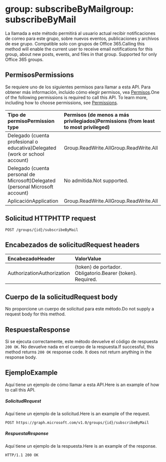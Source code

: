# <a name="group-subscribebymail"></a><span data-ttu-id="69ca5-101">group: subscribeByMail</span><span class="sxs-lookup"><span data-stu-id="69ca5-101">group: subscribeByMail</span></span>

<span data-ttu-id="69ca5-p101">La llamada a este método permitirá al usuario actual recibir notificaciones de correo  para este grupo, sobre nuevos eventos, publicaciones y archivos de ese grupo. Compatible solo con grupos de Office 365.</span><span class="sxs-lookup"><span data-stu-id="69ca5-p101">Calling this method will enable the current user to receive email notifications for this group, about new posts, events, and files in that group. Supported for only Office 365 groups.</span></span>

## <a name="permissions"></a><span data-ttu-id="69ca5-104">Permisos</span><span class="sxs-lookup"><span data-stu-id="69ca5-104">Permissions</span></span>
<span data-ttu-id="69ca5-p102">Se requiere uno de los siguientes permisos para llamar a esta API. Para obtener más información, incluido cómo elegir permisos, vea [Permisos](../../../concepts/permissions_reference.md).</span><span class="sxs-lookup"><span data-stu-id="69ca5-p102">One of the following permissions is required to call this API. To learn more, including how to choose permissions, see [Permissions](../../../concepts/permissions_reference.md).</span></span>


|<span data-ttu-id="69ca5-107">Tipo de permiso</span><span class="sxs-lookup"><span data-stu-id="69ca5-107">Permission type</span></span>      | <span data-ttu-id="69ca5-108">Permisos (de menos a más privilegiados)</span><span class="sxs-lookup"><span data-stu-id="69ca5-108">Permissions (from least to most privileged)</span></span>              |
|:--------------------|:---------------------------------------------------------|
|<span data-ttu-id="69ca5-109">Delegado (cuenta profesional o educativa)</span><span class="sxs-lookup"><span data-stu-id="69ca5-109">Delegated (work or school account)</span></span> | <span data-ttu-id="69ca5-110">Group.ReadWrite.All</span><span class="sxs-lookup"><span data-stu-id="69ca5-110">Group.ReadWrite.All</span></span>    |
|<span data-ttu-id="69ca5-111">Delegado (cuenta personal de Microsoft)</span><span class="sxs-lookup"><span data-stu-id="69ca5-111">Delegated (personal Microsoft account)</span></span> | <span data-ttu-id="69ca5-112">No admitida.</span><span class="sxs-lookup"><span data-stu-id="69ca5-112">Not supported.</span></span>    |
|<span data-ttu-id="69ca5-113">Aplicación</span><span class="sxs-lookup"><span data-stu-id="69ca5-113">Application</span></span> | <span data-ttu-id="69ca5-114">Group.ReadWrite.All</span><span class="sxs-lookup"><span data-stu-id="69ca5-114">Group.ReadWrite.All</span></span> |

## <a name="http-request"></a><span data-ttu-id="69ca5-115">Solicitud HTTP</span><span class="sxs-lookup"><span data-stu-id="69ca5-115">HTTP request</span></span>
<!-- { "blockType": "ignored" } -->
```http
POST /groups/{id}/subscribeByMail
```
## <a name="request-headers"></a><span data-ttu-id="69ca5-116">Encabezados de solicitud</span><span class="sxs-lookup"><span data-stu-id="69ca5-116">Request headers</span></span>
| <span data-ttu-id="69ca5-117">Encabezado</span><span class="sxs-lookup"><span data-stu-id="69ca5-117">Header</span></span>       | <span data-ttu-id="69ca5-118">Valor</span><span class="sxs-lookup"><span data-stu-id="69ca5-118">Value</span></span> |
|:---------------|:--------|
| <span data-ttu-id="69ca5-119">Authorization</span><span class="sxs-lookup"><span data-stu-id="69ca5-119">Authorization</span></span>  | <span data-ttu-id="69ca5-p103">{token} de portador. Obligatorio.</span><span class="sxs-lookup"><span data-stu-id="69ca5-p103">Bearer {token}. Required.</span></span>  |

## <a name="request-body"></a><span data-ttu-id="69ca5-122">Cuerpo de la solicitud</span><span class="sxs-lookup"><span data-stu-id="69ca5-122">Request body</span></span>
<span data-ttu-id="69ca5-123">No proporcione un cuerpo de solicitud para este método.</span><span class="sxs-lookup"><span data-stu-id="69ca5-123">Do not supply a request body for this method.</span></span>

## <a name="response"></a><span data-ttu-id="69ca5-124">Respuesta</span><span class="sxs-lookup"><span data-stu-id="69ca5-124">Response</span></span>
<span data-ttu-id="69ca5-p104">Si se ejecuta correctamente, este método devuelve el código de respuesta `200 OK`. No devuelve nada en el cuerpo de la respuesta.</span><span class="sxs-lookup"><span data-stu-id="69ca5-p104">If successful, this method returns `200 OK` response code. It does not return anything in the response body.</span></span>

## <a name="example"></a><span data-ttu-id="69ca5-127">Ejemplo</span><span class="sxs-lookup"><span data-stu-id="69ca5-127">Example</span></span>
<span data-ttu-id="69ca5-128">Aquí tiene un ejemplo de cómo llamar a esta API.</span><span class="sxs-lookup"><span data-stu-id="69ca5-128">Here is an example of how to call this API.</span></span>
##### <a name="request"></a><span data-ttu-id="69ca5-129">Solicitud</span><span class="sxs-lookup"><span data-stu-id="69ca5-129">Request</span></span>
<span data-ttu-id="69ca5-130">Aquí tiene un ejemplo de la solicitud.</span><span class="sxs-lookup"><span data-stu-id="69ca5-130">Here is an example of the request.</span></span>
<!-- {
  "blockType": "request",
  "name": "group_subscribebymail"
}-->
```http
POST https://graph.microsoft.com/v1.0/groups/{id}/subscribeByMail
```

##### <a name="response"></a><span data-ttu-id="69ca5-131">Respuesta</span><span class="sxs-lookup"><span data-stu-id="69ca5-131">Response</span></span>
<span data-ttu-id="69ca5-132">Aquí tiene un ejemplo de la respuesta.</span><span class="sxs-lookup"><span data-stu-id="69ca5-132">Here is an example of the response.</span></span> 
<!-- {
  "blockType": "response",
  "truncated": true
} -->
```http
HTTP/1.1 200 OK
```

<!-- uuid: 8fcb5dbc-d5aa-4681-8e31-b001d5168d79
2015-10-25 14:57:30 UTC -->
<!-- {
  "type": "#page.annotation",
  "description": "group: subscribeByMail",
  "keywords": "",
  "section": "documentation",
  "tocPath": ""
}-->